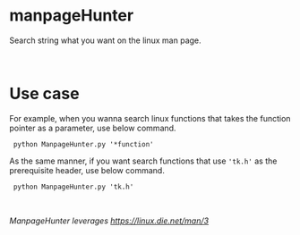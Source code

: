 # manpageHunter
Search string what you want on the linux man page.  
  
<br>

# Use case
For example, when you wanna search linux functions that takes the function pointer as a parameter, use below command.  

     python ManpageHunter.py '*function'
 
As the same manner, if you want search functions that use `'tk.h'` as the prerequisite header, use below command.  

     python ManpageHunter.py 'tk.h'

<br>  

*ManpageHunter leverages https://linux.die.net/man/3*
